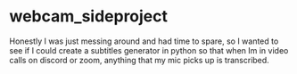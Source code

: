 # webcam_sideproject

 Honestly I was just messing around and had time to spare, so I wanted to see if I could create a subtitles generator in python so that when Im in video calls on discord or zoom, anything that my mic picks up is transcribed.
